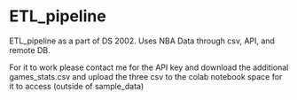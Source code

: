 # ETL_pipeline
ETL_pipeline as a part of DS 2002. Uses NBA Data through csv, API, and remote DB.

For it to work please contact me for the API key and download the additional games_stats.csv and upload the three csv to the colab notebook space for it to access (outside of sample_data)
